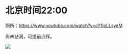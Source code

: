 # 北京时间22:00

厕所：https://www.youtube.com/watch?v=cY1loLLsyeM

尚未钻洞，可提前点踩。

<img style="max-height: 700px;" src="https://z3.ax1x.com/2021/03/22/6o7rRI.png"></img>